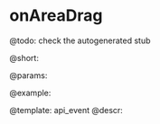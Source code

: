 onAreaDrag
=============

@todo:
	check the autogenerated stub

@short:
	

@params:

@example:


@template:	api_event
@descr:

